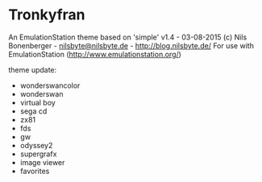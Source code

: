 # Tronkyfran

An EmulationStation theme based on 'simple' v1.4 - 03-08-2015
(c) Nils Bonenberger - nilsbyte@nilsbyte.de - http://blog.nilsbyte.de/
For use with EmulationStation (http://www.emulationstation.org/)

theme update:
- wonderswancolor
- wonderswan
- virtual boy
- sega cd
- zx81
- fds
- gw
- odyssey2
- supergrafx
- image viewer
- favorites
